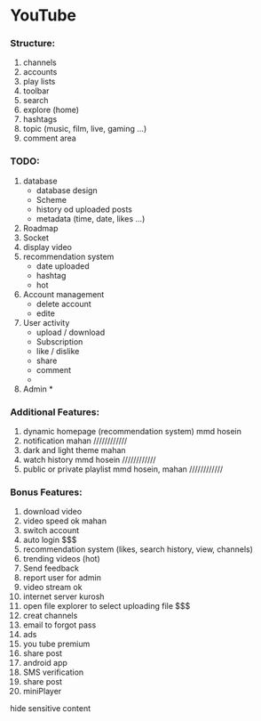# YouTube

### Structure:

1. channels
2. accounts
3. play lists
4. toolbar
5. search
6. explore (home)
7. hashtags
8. topic (music, film, live, gaming ...)
9. comment area

### TODO:

1. database
    * database design
    * Scheme
    * history od uploaded posts
    * metadata (time, date, likes ...)
2. Roadmap
3. Socket
4. display video
5. recommendation system
    * date uploaded
    * hashtag
    * hot
6. Account management
    * delete account
    * edite
7. User activity
    * upload / download
    * Subscription
    * like / dislike
    * share
    * comment
    *
8. Admin
    *

### Additional Features:

1. dynamic homepage (recommendation system)        mmd hosein
2. notification                                    mahan                        ////////////
3. dark and light theme                            mahan
4. watch history                                   mmd hosein                   ////////////
5. public or private playlist                      mmd hosein, mahan            ////////////

### Bonus Features:

1. download video                                  
2. video speed                                     ok mahan
3. switch account 
4. auto login $$$
5. recommendation system (likes, search history, view, channels)
6. trending videos (hot)
7. Send feedback
8. report user for admin
9. video stream                                     ok
10. internet server                                 kurosh 
11. open file explorer to select uploading file     $$$
12. creat channels
13. email to forgot pass
14. ads
15. you tube premium
16. share post
17. android app
18. SMS verification
19. share post
20. miniPlayer

hide sensitive content
